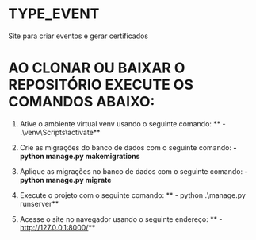 # TYPE_EVENT
Site para criar eventos e gerar certificados

# AO CLONAR OU BAIXAR O REPOSITÓRIO EXECUTE OS COMANDOS ABAIXO:

 1. Ative o ambiente virtual venv usando o seguinte comando:
   ** - .\venv\Scripts\activate**


2. Crie as migrações do banco de dados com o seguinte comando:
    **- python manage.py makemigrations**


3. Aplique as migrações no banco de dados com o seguinte comando:
    **- python manage.py migrate**


4. Execute o projeto com o seguinte comando:
   ** - python .\manage.py runserver**
  

5. Acesse o site no navegador usando o seguinte endereço:
  ** - http://127.0.0.1:8000/**
